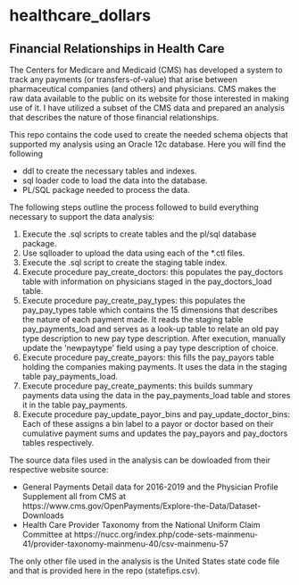# healthcare_dollars

<h2> Financial Relationships in Health Care </h2>

<p> The Centers for Medicare and Medicaid (CMS) has developed a system to
track any payments (or transfers-of-value) that arise between pharmaceutical 
companies (and others) and physicians. CMS makes the raw data available to the 
public on its website for those interested in making use of it.  I have utilized a 
subset of the CMS data and prepared an analysis that describes the nature of 
those financial relationships.</p>

<p>This repo contains the code used to create the needed schema objects
that supported my analysis using an Oracle 12c database.  Here you will find 
the following</p>

<ul>
<li> ddl to create the necessary tables and indexes.</li>
<li> sql loader code to load the data into the database.</li>
<li> PL/SQL package needed to process the data.</li> 
</ul>

<p> The following steps outline the process followed to build
everything necessary to support the data analysis:</p>

<ol>
<li>Execute the .sql scripts to create tables and the
    pl/sql database package.</li>

<li>Use sqlloader to upload the data using each
   of the *.ctl files. </li>

<li>Execute the .sql script to create the staging table index.</li>

<li>Execute procedure pay_create_doctors: this populates
   the pay_doctors table with information on physicians
   staged in the pay_doctors_load table.</li>

<li>Execute procedure pay_create_pay_types: this populates
   the pay_pay_types table which contains the 15 dimensions 
   that describes the nature of each payment made.  It
   reads the staging table pay_payments_load and 
   serves as a look-up table to relate an old pay
   type description to new pay type description. 
   After execution, manually update the 'newpaytype' 
   field using a pay type description of choice.</li>

<li>Execute procedure pay_create_payors: this fills the pay_payors
   table holding the companies making payments.  It uses 
   the data in the staging table pay_payments_load.</li>

<li>Execute procedure pay_create_payments: this builds summary payments
   data using the data in the pay_payments_load table 
   and stores it in the table pay_payments.</li>

<li>Execute procedure pay_update_payor_bins and pay_update_doctor_bins:
   Each of these assigns a bin label to a payor or doctor
   based on their cumulative payment sums and updates the
   pay_payors and pay_doctors tables respectively.</li>
</ol>

<p>The source data files used in the analysis can be dowloaded from their respective website source:</p>

<ul>
<li>General Payments Detail data for 2016-2019 and the Physician Profile
Supplement all from CMS at <link>https://www.cms.gov/OpenPayments/Explore-the-Data/Dataset-Downloads</link></li>
<li>Health Care Provider Taxonomy from the National Uniform Claim
Committee at <link> https://nucc.org/index.php/code-sets-mainmenu-41/provider-taxonomy-mainmenu-40/csv-mainmenu-57</link>
</li>
</ul>

<p>The only other file used in the analysis is the United States state code file and 
that is provided here in the repo (statefips.csv).</p>

